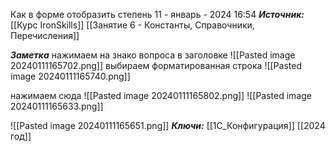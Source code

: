 
Как в форме отобразить степень
 11 - январь - 2024  16:54 
***Источник:***  [[Курс IronSkills]] [[Занятие 6 - Константы, Справочники, Перечисления]]

***Заметка*** 
нажимаем на знако вопроса в заголовке
![[Pasted image 20240111165702.png]]
выбираем форматированная строка 
![[Pasted image 20240111165740.png]]

нажимаем сюда 
![[Pasted image 20240111165802.png]]
![[Pasted image 20240111165633.png]]

![[Pasted image 20240111165651.png]]
***Ключи:*** [[1С_Конфигурация]] [[2024 год]]